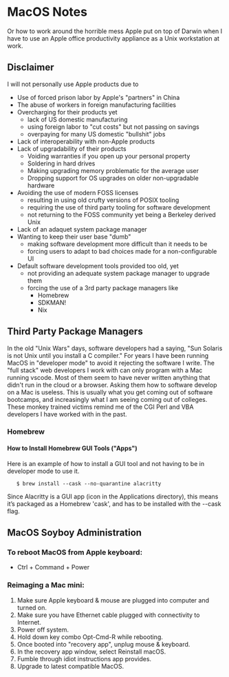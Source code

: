 # MacOS Notes

Or how to work around the horrible mess Apple put on top of Darwin when
I have to use an Apple office productivity appliance as a Unix
workstation at work.

## Disclaimer

I will not personally use Apple products due to

* Use of forced prison labor by Apple's "partners" in China
* The abuse of workers in foreign manufacturing facilities
* Overcharging for their products yet
  * lack of US domestic manufacturing
  * using foreign labor to "cut costs" but not passing on savings
  * overpaying for many US domestic "bullshit" jobs
* Lack of interoperability with non-Apple products
* Lack of upgradability of their products
  * Voiding warranties if you open up your personal property
  * Soldering in hard drives
  * Making upgrading memory problematic for the average user
  * Dropping support for OS upgrades on older non-upgradable hardware
* Avoiding the use of modern FOSS licenses
  * resulting in using old crufty versions of POSIX tooling
  * requiring the use of third party tooling for software development
  * not returning to the FOSS community yet being a Berkeley derived Unix
* Lack of an adaquet system package manager
* Wanting to keep their user base "dumb"
  * making software development more difficult than it needs to be
  * forcing users to adapt to bad choices made for a non-configurable UI
* Default software development tools provided too old, yet
  * not providing an adequate system package manager to upgrade them
  * forcing the use of a 3rd party package managers like
    * Homebrew
    * SDKMAN!
    * Nix

## Third Party Package Managers

In the old "Unix Wars" days, software developers had a saying, "Sun
Solaris is not Unix until you install a C compiler." For years I have
been running MacOS in "developer mode" to avoid it rejecting the
software I write. The "full stack" web developers I work with can only
program with a Mac running vscode. Most of them seem to have never
written anything that didn't run in the cloud or a browser. Asking them
how to software develop on a Mac is useless. This is usually what you
get coming out of software bootcamps, and increasingly what I am seeing
coming out of colleges. These monkey trained victims remind me of the
CGI Perl and VBA developers I have worked with in the past.

### Homebrew

#### How to Install Homebrew GUI Tools ("Apps")

Here is an example of how to install a GUI tool and not having to be in
developer mode to use it.

```
   $ brew install --cask --no-quarantine alacritty
```

Since Alacritty is a GUI app (icon in the Applications directory),
this means it’s packaged as a Homebrew 'cask', and has to be installed
with the --cask flag.

## MacOS Soyboy Administration

### To reboot MacOS from Apple keyboard:

* Ctrl + Command + Power

### Reimaging a Mac mini:

1. Make sure Apple keyboard & mouse are plugged into computer and turned on.
2. Make sure you have Ethernet cable plugged with connectivity to Internet.
3. Power off system.
4. Hold down key combo Opt-Cmd-R while rebooting.
5. Once booted into "recovery app", unplug mouse & keyboard.
5. In the recovery app window, select Reinstall macOS.
6. Fumble through idiot instructions app provides.
7. Upgrade to latest compatible MacOS.
